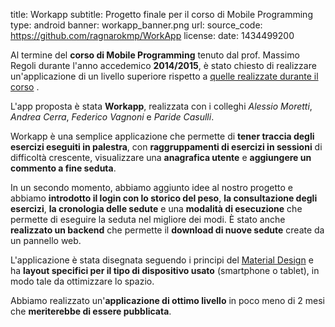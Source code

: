 title: Workapp
subtitle: Progetto finale per il corso di Mobile Programming
type: android
banner: workapp_banner.png
url:
source_code: https://github.com/ragnarokmp/WorkApp
license:
date: 1434499200

Al termine del **corso di Mobile Programming** tenuto dal prof. Massimo Regoli durante l'anno
accedemico **2014/2015**, è stato chiesto di realizzare un'applicazione di un livello superiore
rispetto a [quelle realizzate durante il corso](/portfolio/exercise-app/) . 

L'app proposta è stata **Workapp**, realizzata con i colleghi *Alessio Moretti*, 
*Andrea Cerra*, *Federico Vagnoni* e *Paride Casulli*.

Workapp è una semplice applicazione che permette di **tener 
traccia degli esercizi eseguiti in palestra**, con **raggruppamenti di esercizi in 
sessioni** di difficoltà crescente, visualizzare una **anagrafica utente** e **aggiungere un 
commento a fine seduta**.

In un secondo momento, abbiamo aggiunto idee al nostro progetto e abbiamo **introdotto il login con 
lo storico del peso**, **la consultazione degli esercizi**, **la cronologia delle sedute** 
e una **modalità di esecuzione** che permette di eseguire la seduta nel migliore 
dei modi. È stato anche **realizzato un backend** che permette il **download di nuove sedute** create da un pannello 
web.

L'applicazione è stata disegnata seguendo i principi del [Material Design](https://material.google.com/)
e ha **layout specifici per il tipo di dispositivo usato** (smartphone o tablet), in modo tale da ottimizzare lo spazio.

Abbiamo realizzato un'**applicazione di ottimo livello** in poco meno di 2 mesi che **meriterebbe di essere pubblicata**.